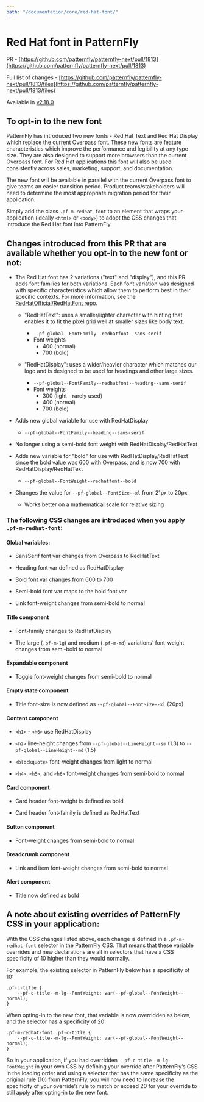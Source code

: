 ```yaml
---
path: "/documentation/core/red-hat-font/"
---
```

# Red Hat font in PatternFly

PR - [https://github.com/patternfly/patternfly-next/pull/1813](https://github.com/patternfly/patternfly-next/pull/1813)

Full list of changes - [https://github.com/patternfly/patternfly-next/pull/1813/files](https://github.com/patternfly/patternfly-next/pull/1813/files)

Available in [v2.18.0](https://github.com/patternfly/patternfly-next/releases/tag/v2.18.0)

## To opt-in to the new font

PatternFly has introduced two new fonts - Red Hat Text and Red Hat Display which replace the current Overpass font. These new fonts are feature characteristics which improve the performance and legibility at any type size. They are also designed to support more browsers than the current Overpass font. For Red Hat applications this font will also be used consistently across sales, marketing, support, and documentation.

The new font will be available in parallel with the current Overpass font to give teams an easier transition period. Product teams/stakeholders will need to determine the most appropriate migration period for their application.

Simply add the class `.pf-m-redhat-font` to an element that wraps your application (ideally `<html>` or `<body>`) to adopt the CSS changes that introduce the Red Hat font into PatternFly.

## Changes introduced from this PR that are available whether you opt-in to the new font or not:

-   The Red Hat font has 2 variations ("text" and "display"), and this PR adds font families for both variations. Each font variation was designed with specific characteristics which allow them to perform best in their specific contexts. For more information, see the [RedHatOfficial/RedHatFont repo](https://github.com/RedHatOfficial/RedHatFont/).

	-   "RedHatText": uses a smaller/lighter character with hinting that enables it to fit the pixel grid well at smaller sizes like body text.
		-   `--pf-global--FontFamily--redhatfont--sans-serif`
		-   Font weights
			-   400 (normal)
			-   700 (bold)

	-   "RedHatDisplay": uses a wider/heavier character which matches our logo and is designed to be used for headings and other large sizes.
		-   `--pf-global--FontFamily--redhatfont--heading--sans-serif`
		-   Font weights
			-   300 (light - rarely used)
			-   400 (normal)
			-   700 (bold)

-   Adds new global variable for use with RedHatDisplay
	-   `--pf-global--FontFamily--heading--sans-serif`

-   No longer using a semi-bold font weight with RedHatDisplay/RedHatText

-   Adds new variable for "bold" for use with RedHatDisplay/RedHatText since the bold value was 600 with Overpass, and is now 700 with RedHatDisplay/RedHatText
	-   `--pf-global--FontWeight--redhatfont--bold`

-   Changes the value for `--pf-global--FontSize--xl` from 21px to 20px    
	-   Works better on a mathematical scale for relative sizing

### The following CSS changes are introduced when you apply `.pf-m-redhat-font`:

#### Global variables:

-   SansSerif font var changes from Overpass to RedHatText
    
-   Heading font var defined as RedHatDisplay
    
-   Bold font var changes from 600 to 700
    
-   Semi-bold font var maps to the bold font var
    
-   Link font-weight changes from semi-bold to normal

#### Title component

-   Font-family changes to RedHatDisplay
    
-   The large (`.pf-m-lg`) and medium (`.pf-m-md`) variations’ font-weight changes from semi-bold to normal

#### Expandable component

-   Toggle font-weight changes from semi-bold to normal

#### Empty state component

-   Title font-size is now defined as `--pf-global--FontSize--xl` (20px)

#### Content component

-   `<h1>` - `<h6>` use RedHatDisplay
    
-   `<h2>` line-height changes from `--pf-global--LineHeight--sm` (1.3) to `--pf-global--LineHeight--md` (1.5)
    
-   `<blockquote>` font-weight changes from light to normal
    
-   `<h4>`, `<h5>`, and `<h6>` font-weight changes from semi-bold to normal

#### Card component

-   Card header font-weight is defined as bold
    
-   Card header font-family is defined as RedHatText

#### Button component

-   Font-weight changes from semi-bold to normal

#### Breadcrumb component

-   Link and item font-weight changes from semi-bold to normal

#### Alert component

-   Title now defined as bold

## A note about existing overrides of PatternFly CSS in your application:

With the CSS changes listed above, each change is defined in a `.pf-m-redhat-font` selector in the PatternFly CSS. That means that these variable overrides and new declarations are all in selectors that have a CSS specificity of 10 higher than they would normally.

For example, the existing selector in PatternFly below has a specificity of 10:
```
.pf-c-title {
	--pf-c-title--m-lg--FontWeight: var(--pf-global--FontWeight--normal);
}
```

When opting-in to the new font, that variable is now overridden as below, and the selector has a specificity of 20:
```
.pf-m-redhat-font .pf-c-title {
	--pf-c-title--m-lg--FontWeight: var(--pf-global--FontWeight--normal);
}
```
  

So in your application, if you had overridden `--pf-c-title--m-lg--FontWeight` in your own CSS by defining your override after PatternFly’s CSS in the loading order and using a selector that has the same specificity as the original rule (10) from PatternFly, you will now need to increase the specificity of your override’s rule to match or exceed 20 for your override to still apply after opting-in to the new font.